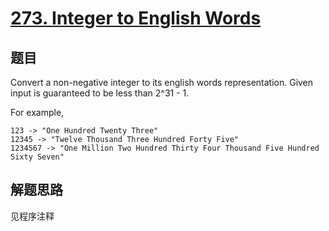 # [273. Integer to English Words](https://leetcode.com/problems/integer-to-english-words/)

## 题目

Convert a non-negative integer to its english words representation. Given input is guaranteed to be less than 2^31 - 1.

For example,

```shell
123 -> "One Hundred Twenty Three"
12345 -> "Twelve Thousand Three Hundred Forty Five"
1234567 -> "One Million Two Hundred Thirty Four Thousand Five Hundred Sixty Seven"
```

## 解题思路

见程序注释

